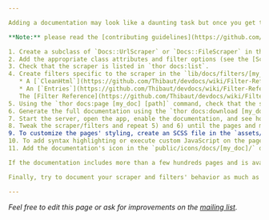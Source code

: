 ```yaml
---

Adding a documentation may look like a daunting task but once you get the hang of it, it's actually quite simple. Don't hesitate to ask for help on the [mailing list](https://groups.google.com/d/forum/devdocs) if you ever get stuck.

**Note:** please read the [contributing guidelines](https://github.com/Thibaut/devdocs/blob/master/CONTRIBUTING.md) before submitting a new documentation.

1. Create a subclass of `Docs::UrlScraper` or `Docs::FileScraper` in the `lib/docs/scrapers/` directory. Its name should be the [CamelCase](http://api.rubyonrails.org/classes/String.html#method-i-camelize) equivalent of the filename (e.g. `my_doc` → `MyDoc`)
2. Add the appropriate class attributes and filter options (see the [Scraper Reference](https://github.com/Thibaut/devdocs/wiki/Scraper-Reference) page).
3. Check that the scraper is listed in `thor docs:list`.
4. Create filters specific to the scraper in the `lib/docs/filters/[my_doc]/` directory and add them to the class's [filter stacks](https://github.com/Thibaut/devdocs/wiki/Scraper-Reference#filter-stacks). You may create any number of filters but will need at least the following two:
   * A [`CleanHtml`](https://github.com/Thibaut/devdocs/wiki/Filter-Reference#cleanhtmlfilter) filter whose task is to clean the HTML markup (e.g. adding `id` attributes to headings) and remove everything superfluous and/or nonessential.
   * An [`Entries`](https://github.com/Thibaut/devdocs/wiki/Filter-Reference#entriesfilter) filter whose task is to determine the pages' metadata (the list of entries, each with a name, type and path).
   The [Filter Reference](https://github.com/Thibaut/devdocs/wiki/Filter-Reference) page has all the details about filters.
5. Using the `thor docs:page [my_doc] [path]` command, check that the scraper works properly. Files will appear in the `public/docs/[my_doc]/` directory (but not inside the app as the command doesn't touch the index).
6. Generate the full documentation using the `thor docs:download [my_doc] --force` command. Additionally, you can use the `--verbose` option to see which files are being created/updated/deleted (useful to see what changed since the last run), and the `--debug` option to see which URLs are being requested and added to the queue (useful to pin down which page adds unwanted URLs to the queue).
7. Start the server, open the app, enable the documentation, and see how everything plays out.
8. Tweak the scraper/filters and repeat 5) and 6) until the pages and metadata are ok.
9. To customize the pages' styling, create an SCSS file in the `assets/stylesheets/pages/` directory and import it in `application.css.scss`. Both the file and CSS class should be named `_[type]` where [type] is equal to the scraper's `type` attribute (documentations with the same type share the same custom CSS and JS). _(Note: feel free to submit a pull request without custom CSS/JS)_
10. To add syntax highlighting or execute custom JavaScript on the pages, create a file in the `assets/javascripts/views/pages/` directory (take a look at the other files to see how it works).
11. Add the documentation's icon in the `public/icons/docs/[my_doc]/` directory, in both 16x16 and 32x32-pixels formats. It'll be added to the icon sprite after your pull request is merged.

If the documentation includes more than a few hundreds pages and is available for download, try to scrape it locally (e.g. using `FileScraper`). It'll make the development process much faster and avoids putting too much load on the source site. (It's not a problem if your scraper is coupled to your local setup, just explain how it works in your pull request.)

Finally, try to document your scraper and filters' behavior as much as possible using comments (e.g. why some URLs are ignored, HTML markup removed, metadata that way, etc.). It'll make updating the documentation much easier.

---
```

_Feel free to edit this page or ask for improvements on the [mailing list](https://groups.google.com/d/forum/devdocs)._